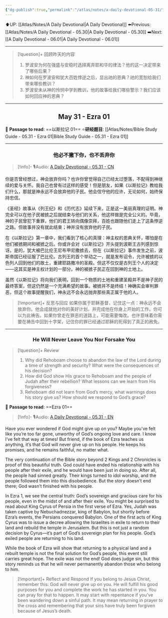 ```yaml
---
{"dg-publish":true,"permalink":"/atlas/notes/a-daily-devotional-05-31/"}
---
```


 ⬆️UP: [[Atlas/Notes/A Daily Devotional\|A Daily Devotional]]
⬅️Previous: [[Atlas/Notes/A Daily Devotional - 05.30\|A Daily Devotional - 05.30]]
➡️Next: [[A Daily Devotional - 06.01\|A Daily Devotional - 06.01]]

---

> [!question]+ 回顾昨天的内容
> 1. 罗波安为何在强盛与安稳时选择离弃耶和华的律法？他的这一决定带来了哪些后果？
> 2. 神如何在罗波安和犹大百姓悖逆之后，显出祂的恩典？祂的宽恕给我们带来哪些教训？
> 3. 罗波安未从神的怜悯中学到教训，他的故事给我们哪些警示？我们应该如何回应神的恩典？

---
## <center>May 31 -  Ezra 01</center>

📖 **Passage to read**: ==以斯拉记 01==
⭐**研经题目**: [[Atlas/Notes/Bible Study Guide - 05.31 - Ezra 01\|Bible Study Guide - 05.31 - Ezra 01]]

---
### <center>他必不撇下你，也不丢弃你</center>

> [!info]- 🎙️Audio: [A Daily Devotional - 05.31 - CN]()

你是否曾经想过，神会放弃你吗？也许你曾觉得自己已经太过堕落，不配得到神继续的爱与关怀。我自己也曾有过这样的感受！但是朋友，如果《以斯拉记》教给我们什么，那就是神永远不会放弃他的子民。他会信守他的应许，无论如何，始终保持忠信。

《圣经》故事从《列王纪》和《历代志》延续下来，正是这一美丽真理的证明。神完全可以在他子民被掳之后就结束与他们的关系，他这样做是完全公义的。毕竟，神的子民曾犯下重罪，他们的君王转向偶像崇拜，百姓也跟随他们走上了这条悖逆之路。但故事并没有就此结束；神并没有放弃他的子民。

在《以斯拉记》第一章中，我们看到了核心的真理：神主权的恩典关怀，哪怕是在他们被掳期间和被掳之后。你或许会对《以斯拉记》开头提到波斯王古列感到惊讶。是的，犹大被巴比伦王尼布甲尼撒掳去，但在《以斯拉记》事件发生之前，波斯帝国已经征服了巴比伦。古列王的首个举动之一，就是发布诏令，允许被掳的以色列人回到他们的故土，重建耶路撒冷的圣殿。但这不仅仅是古列王个人的决定——这其实是神主权计划的一部分。神的被掳子民正在回到神的土地上。

虽然《以斯拉记》将向我们表明，回到一个物质的土地和重建圣殿并不是神子民的最终答案，但这仍然是一个充满希望的故事。被掳并不是终结！神确实会审判罪恶，但这个故事提醒我们，神永远不会永远抛弃那些真正属于他的人。

> [!important]+ 反思与回应
如果你属于耶稣基督，记住这一点：神永远不会放弃你。他会成就他对你的美好计划，并完成他在你身上开始的工作。你可以为此祷告。如果你曾走在罪恶的道路上，可能需要悔改。也许意味着你需要在祷告中回到十字架，记住你的罪已经通过耶稣的死得到了真正的赦免。



---
### <center>He Will Never Leave You Nor Forsake You</center>

> [!question]+ Review
> 1. ⁠Why did Rehoboam choose to abandon the law of the Lord during a time of strength and security? What were the consequences of his decision?
> 2. How did God show His grace to Rehoboam and the people of Judah after their rebellion? What lessons can we learn from His forgiveness?
> 3. Rehoboam did not learn from God’s mercy, what warnings does his story give us? How should we respond to God’s grace?

📖 **Passage to read**: ==Ezra 01==

> [!info]- 🎙️Audio: [A Daily Devotional - 05.31 - EN]()  

Have you ever wondered if God might give up on you? Maybe you’ve felt like you’re too far gone, unworthy of God’s ongoing love and care. I know I’ve felt that way at times! But friend, if the book of Ezra teaches us anything, it’s that God will never give up on his people. He keeps his promises, and he remains faithful, no matter what.

The very continuation of the Bible story beyond 2 Kings and 2 Chronicles is proof of this beautiful truth. God could have ended his relationship with his people after their exile, and he would have been just in doing so. After all, the people had sinned greatly. Their kings turned to idol worship, and the people followed them into this disobedience. But the story doesn’t end there; God wasn’t finished with his people.

In Ezra 1, we see the central truth: God’s sovereign and gracious care for his people, even in the midst of and after their exile. You might be surprised to read about King Cyrus of Persia in the first verse of Ezra. Yes, Judah was taken captive by Nebuchadnezzar, king of Babylon, but shortly before Ezra’s events, the Persians conquered Babylon. One of the first acts of King Cyrus was to issue a decree allowing the Israelites in exile to return to their land and rebuild the temple in Jerusalem. But this is not just a random decision by Cyrus—it’s part of God’s sovereign plan for his people. God’s exiled people are returning to his land.

While the book of Ezra will show that returning to a physical land and a rebuilt temple is not the final solution for God’s people, this event still carries great hope. The exile was not the end! God does judge sin, but this story reminds us that he will never permanently abandon those who belong to him.

> [!important]+ Reflect and Respond
If you belong to Jesus Christ, remember this: God will never give up on you. He will fulfill his good purposes for you and complete the work he has started in you. You can pray for that to happen. It may start with repentance if you’ve been wandering down a sinful path. It may mean returning in prayer to the cross and remembering that your sins have truly been forgiven because of Jesus’s death.










